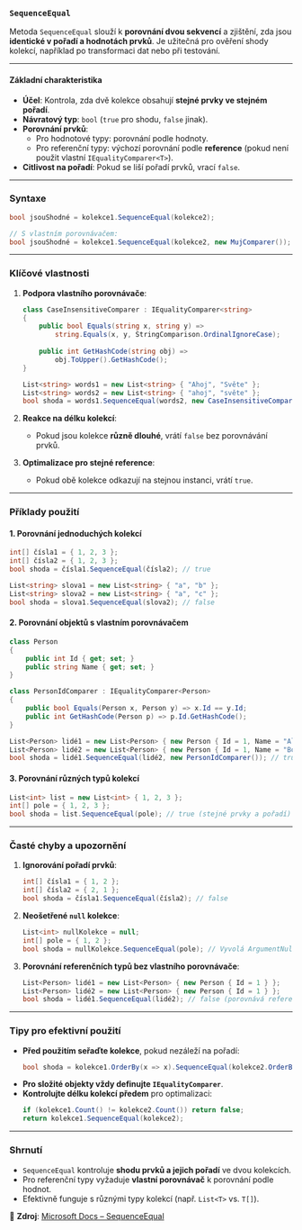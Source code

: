 ﻿
### **`SequenceEqual`**  

Metoda `SequenceEqual` slouží k **porovnání dvou sekvencí** a zjištění, zda jsou **identické v pořadí a hodnotách prvků**. Je užitečná pro ověření shody kolekcí, například po transformaci dat nebo při testování.

---

#### **Základní charakteristika**  

- **Účel**: Kontrola, zda dvě kolekce obsahují **stejné prvky ve stejném pořadí**.  
- **Návratový typ**: `bool` (`true` pro shodu, `false` jinak).  
- **Porovnání prvků**:  
  - Pro hodnotové typy: porovnání podle hodnoty.  
  - Pro referenční typy: výchozí porovnání podle **reference** (pokud není použit vlastní `IEqualityComparer<T>`).  
- **Citlivost na pořadí**: Pokud se liší pořadí prvků, vrací `false`.  

---

### **Syntaxe**  

```csharp
bool jsouShodné = kolekce1.SequenceEqual(kolekce2);

// S vlastním porovnávačem:
bool jsouShodné = kolekce1.SequenceEqual(kolekce2, new MujComparer());
```

---

### **Klíčové vlastnosti**  

1. **Podpora vlastního porovnávače**:  
   ```csharp
   class CaseInsensitiveComparer : IEqualityComparer<string>
   {
       public bool Equals(string x, string y) => 
           string.Equals(x, y, StringComparison.OrdinalIgnoreCase);
       
       public int GetHashCode(string obj) => 
           obj.ToUpper().GetHashCode();
   }

   List<string> words1 = new List<string> { "Ahoj", "Světe" };
   List<string> words2 = new List<string> { "ahoj", "světe" };
   bool shoda = words1.SequenceEqual(words2, new CaseInsensitiveComparer()); // true
   ```

2. **Reakce na délku kolekcí**:  
   - Pokud jsou kolekce **různě dlouhé**, vrátí `false` bez porovnávání prvků.  

3. **Optimalizace pro stejné reference**:  
   - Pokud obě kolekce odkazují na stejnou instanci, vrátí `true`.  

---

### **Příklady použití**  

#### **1. Porovnání jednoduchých kolekcí**  

```csharp
int[] čísla1 = { 1, 2, 3 };
int[] čísla2 = { 1, 2, 3 };
bool shoda = čísla1.SequenceEqual(čísla2); // true

List<string> slova1 = new List<string> { "a", "b" };
List<string> slova2 = new List<string> { "a", "c" };
bool shoda = slova1.SequenceEqual(slova2); // false
```

#### **2. Porovnání objektů s vlastním porovnávačem**  

```csharp
class Person 
{ 
    public int Id { get; set; }
    public string Name { get; set; }
}

class PersonIdComparer : IEqualityComparer<Person>
{
    public bool Equals(Person x, Person y) => x.Id == y.Id;
    public int GetHashCode(Person p) => p.Id.GetHashCode();
}

List<Person> lidé1 = new List<Person> { new Person { Id = 1, Name = "Alice" } };
List<Person> lidé2 = new List<Person> { new Person { Id = 1, Name = "Bob" } };
bool shoda = lidé1.SequenceEqual(lidé2, new PersonIdComparer()); // true (stejné Id)
```

#### **3. Porovnání různých typů kolekcí**  

```csharp
List<int> list = new List<int> { 1, 2, 3 };
int[] pole = { 1, 2, 3 };
bool shoda = list.SequenceEqual(pole); // true (stejné prvky a pořadí)
```

---

### **Časté chyby a upozornění**  

1. **Ignorování pořadí prvků**:  
   ```csharp
   int[] čísla1 = { 1, 2 };
   int[] čísla2 = { 2, 1 };
   bool shoda = čísla1.SequenceEqual(čísla2); // false
   ```

2. **Neošetřené `null` kolekce**:  
   ```csharp
   List<int> nullKolekce = null;
   int[] pole = { 1, 2 };
   bool shoda = nullKolekce.SequenceEqual(pole); // Vyvolá ArgumentNullException!
   ```

3. **Porovnání referenčních typů bez vlastního porovnávače**:  
   ```csharp
   List<Person> lidé1 = new List<Person> { new Person { Id = 1 } };
   List<Person> lidé2 = new List<Person> { new Person { Id = 1 } };
   bool shoda = lidé1.SequenceEqual(lidé2); // false (porovnává reference!)
   ```

---

### **Tipy pro efektivní použití**  

- **Před použitím seřaďte kolekce**, pokud nezáleží na pořadí:  
  ```csharp
  bool shoda = kolekce1.OrderBy(x => x).SequenceEqual(kolekce2.OrderBy(x => x));
  ```
- **Pro složité objekty vždy definujte `IEqualityComparer`**.  
- **Kontrolujte délku kolekcí předem** pro optimalizaci:  
  ```csharp
  if (kolekce1.Count() != kolekce2.Count()) return false;
  return kolekce1.SequenceEqual(kolekce2);
  ```

---

### **Shrnutí**  

- `SequenceEqual` kontroluje **shodu prvků a jejich pořadí** ve dvou kolekcích.  
- Pro referenční typy vyžaduje **vlastní porovnávač** k porovnání podle hodnot.  
- Efektivně funguje s různými typy kolekcí (např. `List<T>` vs. `T[]`).  

📖 **Zdroj**: [Microsoft Docs – SequenceEqual](https://learn.microsoft.com/cs-cz/dotnet/api/system.linq.enumerable.sequenceequal)
